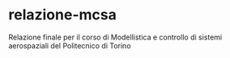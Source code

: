 relazione-mcsa
==============

Relazione finale per il corso di Modellistica e controllo di sistemi aerospaziali del Politecnico di Torino